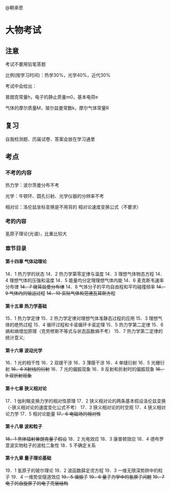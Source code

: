 @朝承恩

# 大物考试

## 注意

考试不要用铅笔答题

比例(按学习时间)：热学30%，光学40%，近代30%



考试中会给出：

普朗克常量h，电子的静止质量m0，基本电荷e

气体的摩尔质量M，玻尔兹曼常数k，摩尔气体常量R



## 复习

自我检测题、历届试卷、答案会放在学习通里



## 考点

### 不考的内容

热力学：波尔茨曼分布不考

光学：牛顿环、圆孔衍射、光学仪器的分辨率不考

相对论：洛伦兹坐标变换是不用背的		相对论速度变换公式（不要求）



### 考的内容

氢原子理论(光谱)，比重比较大



### 章节目录

#### 第十四章 气体动理论

14．1 热力学的状态
14．2 热力学第零定律与温度
14．3 理想气体物态方程
14．4 理想气体的压强和温度
14．5 能量均分定理理想气体内能
14．6 麦克斯韦速率分布律
~~14．7 玻耳兹曼分布律~~
14．8 气体分子的平均自由程和平均碰撞频率
~~14．9 气体内的输运过程~~
~~14．10 实际气体和范德瓦耳斯方程~~

#### 第十五章 热力学基础

15．1 热力学定律
15．2 热力学定律对理想气体准静态过程的应用
15．3 理想气体的绝热过程
15．4 循环过程和卡诺循环卡诺定理
15．5 热力学第二定律
15．6 熵和熵增加原理（克劳修斯不等式与状态函数熵不考）
15．7 热力学第二定律的统计意义;

#### 第十六章 波动光学

16．1 光的相干性
16．2 双缝干涉
16．3 薄膜干涉
16．4 单缝衍射
16．5 光栅衍射
~~16．6 X射线的衍射~~
16．7 光的偏振现象
16．8 反射和折射时的偏振现象
~~16．9 双折射现象~~

#### 第十七章 狭义相对论

17．1 伽利略变换力学的相对性原理
17．2 狭义相对论的两条基本假设洛伦兹变换（-狭义相对论的速度变化公式不考）
17．3 狭义相对论的时空观
17．4 狭义相对论力学
17．5 相对论能量
~~17．6 电磁场的相对性~~

#### 第十八章 波和粒子

~~18．1 黑体辐射普朗克量子假设~~
18．2 光电效应
18．3 康普顿效应
18．4 德布罗意波实物粒子的波粒二象性
18．5 不确定关系

#### 第十九章 量子理论基础

19．1 氢原子的玻尔理论
19．2 波函数薛定谔方程
19．3 一维无限深势阱中的粒子
19．4 一维势垒隧道效应
~~19．5 谐振子~~
~~19．6 量子力学中的氢原子问题~~
~~19．7 电子的自旋原子的电子壳层结构~~